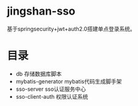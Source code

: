 # jingshan-sso 
基于springsecurity+jwt+auth2.0搭建单点登录系统。

# 目录
- db 存储数据库脚本
- mybatis-generator mybatis代码生成脚手架
- sso-server sso认证服务中心
- sso-client-auth 权限认证系统




